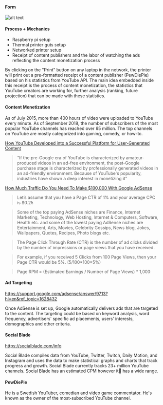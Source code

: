 #### Form
![alt text](Assets/IMG_1322.png "Networked printer")

#### Process + Mechanics
* Raspberry pi setup
* Thermal printer guts setup
* Networked printer setup
* Receipt of content publishers and the labor of watching the ads reflecting the content monetization process

By clicking on the "Print" button on any laptop in the network, the printer will print out a pre-formatted receipt of a content publisher (PewDiePie) based on his statistics from YouTube API. The main idea embedded inside this receipt is the process of content monetization, the statistics that YouTube creators are working for, further analysis (ranking, future projection) that can be made with these statistics.

#### Content Monetization
 As of July 2015, more than 400 hours of video were uploaded to YouTube every minute. As of September 2018, the number of subscribers of the most popular YouTube channels has reached over 65 million. The top channels on YouTube are mostly categorized into gaming, comedy, or how-to. 

[How YouTube Developed into a Successful Platform for User-Generated Content]( http://www.inquiriesjournal.com/articles/1477/how-youtube-developed-into-a-successful-platform-for-user-generated-content )

 >  "If the pre-Google era of YouTube is characterized by amateur-produced videos in an ad-free environment, the post-Google purchase stage is characterized by professionally generated videos in an ad-friendly environment. Because of YouTube's popularity, industries have shown a deep interest in monetizing it"

[How Much Traffic Do You Need To Make $100,000 With Google AdSense](https://www.minterest.com/how-much-traffic-do-you-need-to-make-money/)

> Let’s assume that you have a Page CTR of 1% and your average CPC is $0.25

> Some of the top paying AdSense niches are Finance, Internet Marketing, Technology, Web Hosting, Internet & Computers, Software, Health etc. and some of the lowest paying AdSense niches are Entertainment, Arts, Movies, Celebrity Gossips, News blog, Jokes, Wallpapers, Quotes, Recipes, Photo blogs etc.

> The Page Click Through Rate (CTR) is the number of ad clicks divided by the number of impressions or page views that you have received.

> For example, if you received 5 Clicks from 100 Page Views, then your Page CTR would be 5%. (5/100*100=5%)

> Page RPM = (Estimated Earnings / Number of Page Views) * 1,000

#### Ad Targeting
https://support.google.com/adsense/answer/9713?hl=en&ref_topic=1628432

Once AdSense is set up, Google automatically delivers ads that are targeted to the content. The targeting could be based on keyword analysis, word frequency, advertisers' specific ad placements, users' interests, demographics and other criteria. 

#### Social Blade
https://socialblade.com/info

Social Blade compiles data from YouTube, Twitter, Twitch, Daily Motion, and Instagram and uses the data to make statistical graphs and charts that track progress and growth. Social Blade currently tracks 23+ million YouTube channels. Social Blade has an estimated CPM however it has a wide range. 

#### PewDiePie

He is a Swedish YouTuber, comedian and video game commentator. He's known as the owner of the most-subscribed YouTube channel.